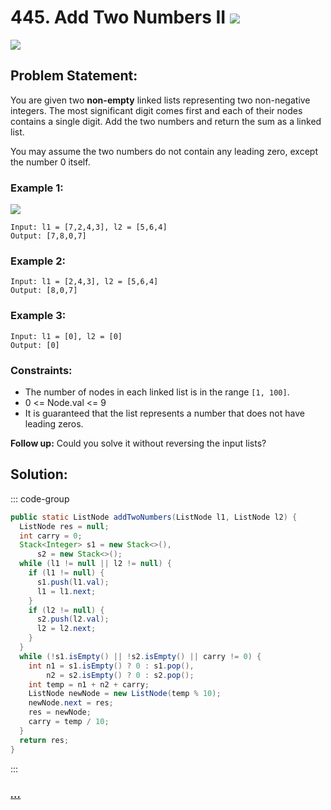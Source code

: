 # 445. Add Two Numbers II [![][share]](https://leetcode.com/problems/add-two-numbers-ii)

![][medium]

## Problem Statement:

You are given two **non-empty** linked lists representing two non-negative integers. The most significant digit comes first and each of their nodes contains a single digit. Add the two numbers and return the sum as a linked list.

You may assume the two numbers do not contain any leading zero, except the number 0 itself.

### Example 1:

![](https://assets.leetcode.com/uploads/2021/04/09/sumii-linked-list.jpg)

```
Input: l1 = [7,2,4,3], l2 = [5,6,4]
Output: [7,8,0,7]
```

### Example 2:

```
Input: l1 = [2,4,3], l2 = [5,6,4]
Output: [8,0,7]
```

### Example 3:

```
Input: l1 = [0], l2 = [0]
Output: [0]
```

### Constraints:

- The number of nodes in each linked list is in the range `[1, 100]`.
- 0 <= Node.val <= 9
- It is guaranteed that the list represents a number that does not have leading zeros.

**Follow up:** Could you solve it without reversing the input lists?

## Solution:

::: code-group

```java
public static ListNode addTwoNumbers(ListNode l1, ListNode l2) {
  ListNode res = null;
  int carry = 0;
  Stack<Integer> s1 = new Stack<>(),
      s2 = new Stack<>();
  while (l1 != null || l2 != null) {
    if (l1 != null) {
      s1.push(l1.val);
      l1 = l1.next;
    }
    if (l2 != null) {
      s2.push(l2.val);
      l2 = l2.next;
    }
  }
  while (!s1.isEmpty() || !s2.isEmpty() || carry != 0) {
    int n1 = s1.isEmpty() ? 0 : s1.pop(),
        n2 = s2.isEmpty() ? 0 : s2.pop();
    int temp = n1 + n2 + carry;
    ListNode newNode = new ListNode(temp % 10);
    newNode.next = res;
    res = newNode;
    carry = temp / 10;
  }
  return res;
}
```

:::

### [_..._](#)

```

```

<!----------------------------------{ link }--------------------------------->

[share]: https://img.icons8.com/external-anggara-blue-anggara-putra/20/000000/external-share-user-interface-basic-anggara-blue-anggara-putra-2.png
[easy]: https://img.shields.io/badge/Difficulty-Easy-bright.svg
[medium]: https://img.shields.io/badge/Difficulty-Medium-yellow.svg
[hard]: https://img.shields.io/badge/Difficulty-Hard-red.svg
